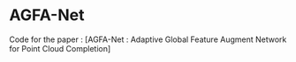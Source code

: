 # AGFA-Net
Code for the paper : [AGFA-Net : Adaptive Global Feature Augment Network for Point Cloud Completion]
